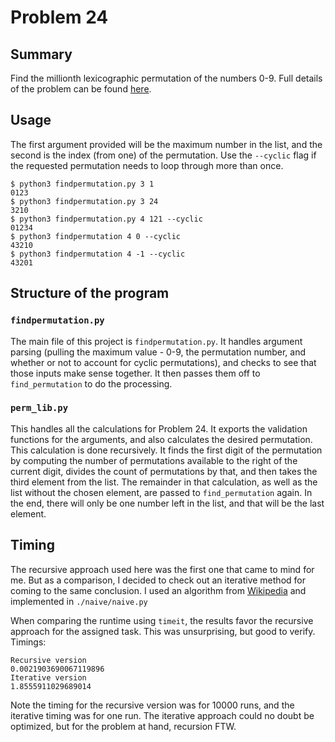 # Problem 24 #

## Summary ##

Find the millionth lexicographic permutation of the numbers 0-9.
Full details of the problem can be found [here](https://projecteuler.net/problem=24 "Link to Problem 24").


## Usage ##

The first argument provided will be the maximum number in the list,
and the second is the index (from one) of the permutation.
Use the `--cyclic` flag if the requested permutation needs to loop through more than once.

    $ python3 findpermutation.py 3 1
    0123
    $ python3 findpermutation.py 3 24
    3210
    $ python3 findpermutation.py 4 121 --cyclic
    01234
    $ python3 findpermutation 4 0 --cyclic
    43210
    $ python3 findpermutation 4 -1 --cyclic
    43201


## Structure of the program ##

### `findpermutation.py` ###

The main file of this project is `findpermutation.py`.
It handles argument parsing
(pulling the maximum value - 0-9, the permutation number, and whether or not to account for cyclic permutations),
and checks to see that those inputs make sense together.
It then passes them off to `find_permutation` to do the processing.

### `perm_lib.py` ###

This handles all the calculations for Problem 24.
It exports the validation functions for the arguments, and also calculates the desired permutation.
This calculation is done recursively.
It finds the first digit of the permutation by computing the number of permutations available to the right of the current digit, divides the count of permutations by that, and then takes the third element from the list.
The remainder in that calculation, as well as the list without the chosen element, are passed to `find_permutation` again.
In the end, there will only be one number left in the list, and that will be the last element.


## Timing ##

The recursive approach used here was the first one that came to mind for me.
But as a comparison, I decided to check out an iterative method for coming to the same conclusion.
I used an algorithm from [Wikipedia](https://en.wikipedia.org/wiki/Permutation#Generation_in_lexicographic_order) and implemented in `./naive/naive.py`

When comparing the runtime using `timeit`, the results favor the recursive approach for the assigned task.
This was unsurprising, but good to verify.
Timings:

    Recursive version
    0.0021903690067119896
    Iterative version
    1.8555911029689014

Note the timing for the recursive version was for 10000 runs, and the iterative timing was for one run.
The iterative approach could no doubt be optimized, but for the problem at hand, recursion FTW.
